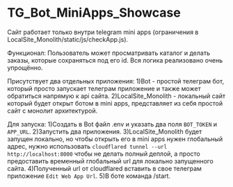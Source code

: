 # TG_Bot_MiniApps_Showcase

Сайт работает только внутри telegram mini apps (ограничения в LocalSite_Monolith/static/js/checkApp.js).

Функционал:
Пользователь может просматривать каталог и делать заказы, которые сохраняться под его id.
Вся логика реализовано очень упрощённо.

Присутствует два отдельных приложения:
1)Bot - простой телеграм бот, который просто запускает телеграм приложение и также может обратиться напрямую к api сайта.
2)LocalSite_Monolith - локальный сайт который будет открыт ботом в mini apps, представляет из себя простой сайт с монолит архитектурой.

Для запуска:
1)Создать в Bot файл .env и указать два поля `BOT_TOKEN` и `APP_URL`.
2)Запустить два приложения.
3)LocalSite_Monolith будет запущен локально, но чтобы открыть его в mini apps нужен глобальный адрес, нужно использовать `cloudflared tunnel --url http://localhost:8000` чтобы не делать полный деплой, а просто предоставить временный глобальный url для локально запущенного сайта.
4)Полученный url от cloudflared вставить в свое телеграм приложение `Edit Web App Url`.
5)В боте команда /start.
